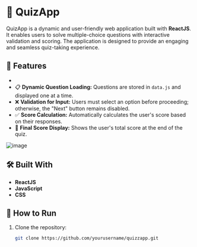 # 📝 QuizApp  
QuizApp is a dynamic and user-friendly web application built with **ReactJS**. It enables users to solve multiple-choice questions with interactive validation and scoring. The application is designed to provide an engaging and seamless quiz-taking experience.  

## 🚀 Features  
-
- 📋 **Dynamic Question Loading:** Questions are stored in `data.js` and displayed one at a time.  
- ❌ **Validation for Input:** Users must select an option before proceeding; otherwise, the "Next" button remains disabled.  
- ✅ **Score Calculation:** Automatically calculates the user's score based on their responses.  
- 🎉 **Final Score Display:** Shows the user's total score at the end of the quiz.  

![image](https://github.com/user-attachments/assets/b4d4b1d7-c16b-4954-81f4-ea3317113cf4)



## 🛠️ Built With  

- **ReactJS**  
- **JavaScript**  
- **CSS**  


## 🌟 How to Run  

1. Clone the repository:  
   ```bash
   git clone https://github.com/yourusername/quizzapp.git
